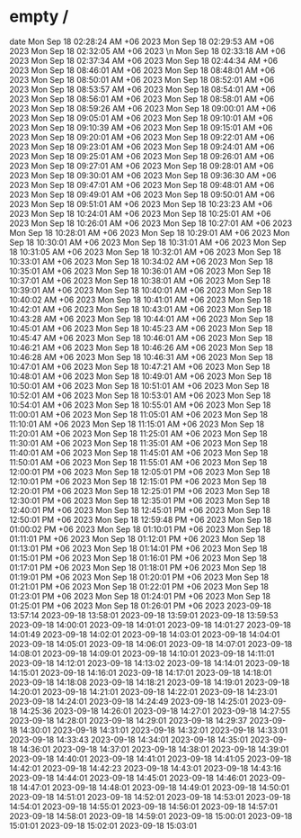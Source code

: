 # empty /
date
Mon Sep 18 02:28:24 AM +06 2023
Mon Sep 18 02:29:53 AM +06 2023
Mon Sep 18 02:32:05 AM +06 2023
\n
Mon Sep 18 02:33:18 AM +06 2023
Mon Sep 18 02:37:34 AM +06 2023
Mon Sep 18 02:44:34 AM +06 2023
Mon Sep 18 08:46:01 AM +06 2023
Mon Sep 18 08:48:01 AM +06 2023
Mon Sep 18 08:50:01 AM +06 2023
Mon Sep 18 08:52:01 AM +06 2023
Mon Sep 18 08:53:57 AM +06 2023
Mon Sep 18 08:54:01 AM +06 2023
Mon Sep 18 08:56:01 AM +06 2023
Mon Sep 18 08:58:01 AM +06 2023
Mon Sep 18 08:59:26 AM +06 2023
Mon Sep 18 09:00:01 AM +06 2023
Mon Sep 18 09:05:01 AM +06 2023
Mon Sep 18 09:10:01 AM +06 2023
Mon Sep 18 09:10:39 AM +06 2023
Mon Sep 18 09:15:01 AM +06 2023
Mon Sep 18 09:20:01 AM +06 2023
Mon Sep 18 09:22:01 AM +06 2023
Mon Sep 18 09:23:01 AM +06 2023
Mon Sep 18 09:24:01 AM +06 2023
Mon Sep 18 09:25:01 AM +06 2023
Mon Sep 18 09:26:01 AM +06 2023
Mon Sep 18 09:27:01 AM +06 2023
Mon Sep 18 09:28:01 AM +06 2023
Mon Sep 18 09:30:01 AM +06 2023
Mon Sep 18 09:36:30 AM +06 2023
Mon Sep 18 09:47:01 AM +06 2023
Mon Sep 18 09:48:01 AM +06 2023
Mon Sep 18 09:49:01 AM +06 2023
Mon Sep 18 09:50:01 AM +06 2023
Mon Sep 18 09:51:01 AM +06 2023
Mon Sep 18 10:23:23 AM +06 2023
Mon Sep 18 10:24:01 AM +06 2023
Mon Sep 18 10:25:01 AM +06 2023
Mon Sep 18 10:26:01 AM +06 2023
Mon Sep 18 10:27:01 AM +06 2023
Mon Sep 18 10:28:01 AM +06 2023
Mon Sep 18 10:29:01 AM +06 2023
Mon Sep 18 10:30:01 AM +06 2023
Mon Sep 18 10:31:01 AM +06 2023
Mon Sep 18 10:31:05 AM +06 2023
Mon Sep 18 10:32:01 AM +06 2023
Mon Sep 18 10:33:01 AM +06 2023
Mon Sep 18 10:34:02 AM +06 2023
Mon Sep 18 10:35:01 AM +06 2023
Mon Sep 18 10:36:01 AM +06 2023
Mon Sep 18 10:37:01 AM +06 2023
Mon Sep 18 10:38:01 AM +06 2023
Mon Sep 18 10:39:01 AM +06 2023
Mon Sep 18 10:40:01 AM +06 2023
Mon Sep 18 10:40:02 AM +06 2023
Mon Sep 18 10:41:01 AM +06 2023
Mon Sep 18 10:42:01 AM +06 2023
Mon Sep 18 10:43:01 AM +06 2023
Mon Sep 18 10:43:28 AM +06 2023
Mon Sep 18 10:44:01 AM +06 2023
Mon Sep 18 10:45:01 AM +06 2023
Mon Sep 18 10:45:23 AM +06 2023
Mon Sep 18 10:45:47 AM +06 2023
Mon Sep 18 10:46:01 AM +06 2023
Mon Sep 18 10:46:21 AM +06 2023
Mon Sep 18 10:46:26 AM +06 2023
Mon Sep 18 10:46:28 AM +06 2023
Mon Sep 18 10:46:31 AM +06 2023
Mon Sep 18 10:47:01 AM +06 2023
Mon Sep 18 10:47:21 AM +06 2023
Mon Sep 18 10:48:01 AM +06 2023
Mon Sep 18 10:49:01 AM +06 2023
Mon Sep 18 10:50:01 AM +06 2023
Mon Sep 18 10:51:01 AM +06 2023
Mon Sep 18 10:52:01 AM +06 2023
Mon Sep 18 10:53:01 AM +06 2023
Mon Sep 18 10:54:01 AM +06 2023
Mon Sep 18 10:55:01 AM +06 2023
Mon Sep 18 11:00:01 AM +06 2023
Mon Sep 18 11:05:01 AM +06 2023
Mon Sep 18 11:10:01 AM +06 2023
Mon Sep 18 11:15:01 AM +06 2023
Mon Sep 18 11:20:01 AM +06 2023
Mon Sep 18 11:25:01 AM +06 2023
Mon Sep 18 11:30:01 AM +06 2023
Mon Sep 18 11:35:01 AM +06 2023
Mon Sep 18 11:40:01 AM +06 2023
Mon Sep 18 11:45:01 AM +06 2023
Mon Sep 18 11:50:01 AM +06 2023
Mon Sep 18 11:55:01 AM +06 2023
Mon Sep 18 12:00:01 PM +06 2023
Mon Sep 18 12:05:01 PM +06 2023
Mon Sep 18 12:10:01 PM +06 2023
Mon Sep 18 12:15:01 PM +06 2023
Mon Sep 18 12:20:01 PM +06 2023
Mon Sep 18 12:25:01 PM +06 2023
Mon Sep 18 12:30:01 PM +06 2023
Mon Sep 18 12:35:01 PM +06 2023
Mon Sep 18 12:40:01 PM +06 2023
Mon Sep 18 12:45:01 PM +06 2023
Mon Sep 18 12:50:01 PM +06 2023
Mon Sep 18 12:59:48 PM +06 2023
Mon Sep 18 01:00:02 PM +06 2023
Mon Sep 18 01:10:01 PM +06 2023
Mon Sep 18 01:11:01 PM +06 2023
Mon Sep 18 01:12:01 PM +06 2023
Mon Sep 18 01:13:01 PM +06 2023
Mon Sep 18 01:14:01 PM +06 2023
Mon Sep 18 01:15:01 PM +06 2023
Mon Sep 18 01:16:01 PM +06 2023
Mon Sep 18 01:17:01 PM +06 2023
Mon Sep 18 01:18:01 PM +06 2023
Mon Sep 18 01:19:01 PM +06 2023
Mon Sep 18 01:20:01 PM +06 2023
Mon Sep 18 01:21:01 PM +06 2023
Mon Sep 18 01:22:01 PM +06 2023
Mon Sep 18 01:23:01 PM +06 2023
Mon Sep 18 01:24:01 PM +06 2023
Mon Sep 18 01:25:01 PM +06 2023
Mon Sep 18 01:26:01 PM +06 2023
2023-09-18 13:57:14
2023-09-18 13:58:01
2023-09-18 13:59:01
2023-09-18 13:59:53
2023-09-18 14:00:01
2023-09-18 14:01:01
2023-09-18 14:01:27
2023-09-18 14:01:49
2023-09-18 14:02:01
2023-09-18 14:03:01
2023-09-18 14:04:01
2023-09-18 14:05:01
2023-09-18 14:06:01
2023-09-18 14:07:01
2023-09-18 14:08:01
2023-09-18 14:09:01
2023-09-18 14:10:01
2023-09-18 14:11:01
2023-09-18 14:12:01
2023-09-18 14:13:02
2023-09-18 14:14:01
2023-09-18 14:15:01
2023-09-18 14:16:01
2023-09-18 14:17:01
2023-09-18 14:18:01
2023-09-18 14:18:08
2023-09-18 14:18:21
2023-09-18 14:19:01
2023-09-18 14:20:01
2023-09-18 14:21:01
2023-09-18 14:22:01
2023-09-18 14:23:01
2023-09-18 14:24:01
2023-09-18 14:24:49
2023-09-18 14:25:01
2023-09-18 14:25:36
2023-09-18 14:26:01
2023-09-18 14:27:01
2023-09-18 14:27:55
2023-09-18 14:28:01
2023-09-18 14:29:01
2023-09-18 14:29:37
2023-09-18 14:30:01
2023-09-18 14:31:01
2023-09-18 14:32:01
2023-09-18 14:33:01
2023-09-18 14:33:43
2023-09-18 14:34:01
2023-09-18 14:35:01
2023-09-18 14:36:01
2023-09-18 14:37:01
2023-09-18 14:38:01
2023-09-18 14:39:01
2023-09-18 14:40:01
2023-09-18 14:41:01
2023-09-18 14:41:05
2023-09-18 14:42:01
2023-09-18 14:42:23
2023-09-18 14:43:01
2023-09-18 14:43:16
2023-09-18 14:44:01
2023-09-18 14:45:01
2023-09-18 14:46:01
2023-09-18 14:47:01
2023-09-18 14:48:01
2023-09-18 14:49:01
2023-09-18 14:50:01
2023-09-18 14:51:01
2023-09-18 14:52:01
2023-09-18 14:53:01
2023-09-18 14:54:01
2023-09-18 14:55:01
2023-09-18 14:56:01
2023-09-18 14:57:01
2023-09-18 14:58:01
2023-09-18 14:59:01
2023-09-18 15:00:01
2023-09-18 15:01:01
2023-09-18 15:02:01
2023-09-18 15:03:01
